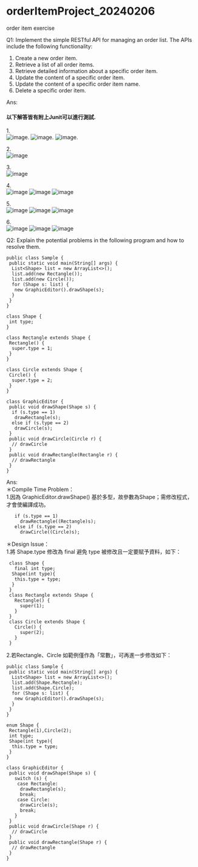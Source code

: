 # orderItemProject_20240206
order item exercise

Q1: Implement the simple RESTful API for managing an order list. The APIs include the following functionality:
 1. Create a new order item.
 2. Retrieve a list of all order items.
 3. Retrieve detailed information about a specific order item.
 4. Update the content of a specific order item.
 5. Update the content of a specific order item name.
 6. Delete a specific order item.

Ans: <br>
 #### 以下解答皆有附上Junit可以進行測試. <br>
 1.<br>
 ![image](https://github.com/0xAlbertLin/orderItemProject_20240206/assets/46127917/9aa6cf86-2552-408f-bdb7-5943f00ee271).
 ![image](https://github.com/0xAlbertLin/orderItemProject_20240206/assets/46127917/50b886e0-d5f3-404b-8852-876387796d58).
 ![image](https://github.com/0xAlbertLin/orderItemProject_20240206/assets/46127917/4a5e9070-39f8-429a-965d-3172b8706d28).
 
 2.<br>
 ![image](https://github.com/0xAlbertLin/orderItemProject_20240206/assets/46127917/0984ce71-8012-4952-bb90-e02f7d524484)
 
 3.<br>
 ![image](https://github.com/0xAlbertLin/orderItemProject_20240206/assets/46127917/de4befda-11e5-4b79-a18d-9cd2a377e62d)
 
 4.<br>
 ![image](https://github.com/0xAlbertLin/orderItemProject_20240206/assets/46127917/9daaa570-15c0-47d4-9f86-ad3990b7bb21)
 ![image](https://github.com/0xAlbertLin/orderItemProject_20240206/assets/46127917/9142d95d-6897-4e8f-9478-814b5884f076)
 ![image](https://github.com/0xAlbertLin/orderItemProject_20240206/assets/46127917/30a21cfb-4aff-42cb-aeaa-5b3fc99564d3)
 
 5.<br>
 ![image](https://github.com/0xAlbertLin/orderItemProject_20240206/assets/46127917/86c34f9a-e869-4ab2-9768-19a81f36ce62)
 ![image](https://github.com/0xAlbertLin/orderItemProject_20240206/assets/46127917/71d8695b-59e0-47d0-93d2-3fdbb7ca27d9)
 ![image](https://github.com/0xAlbertLin/orderItemProject_20240206/assets/46127917/076bd863-e29d-420c-b254-5918927f1de6)

 6.<br> 
 ![image](https://github.com/0xAlbertLin/orderItemProject_20240206/assets/46127917/803e0c28-025b-4893-b2b4-128f37371684)
 ![image](https://github.com/0xAlbertLin/orderItemProject_20240206/assets/46127917/4bbefe83-18b4-4ac4-85fa-28bb1280a49a)
 ![image](https://github.com/0xAlbertLin/orderItemProject_20240206/assets/46127917/cb6a6eba-52b8-4e03-9c63-df30d5fc6d1e)

Q2: Explain the potential problems in the following program and how to resolve them.
 ```
 public class Sample {
  public static void main(String[] args) {
   List<Shape> list = new ArrayList<>();
   list.add(new Rectangle());
   list.add(new Circle());
   for (Shape s: list) {
    new GraphicEditor().drawShape(s);
   }
  }
 }

 class Shape {
  int type;
 }

 class Rectangle extends Shape {
  Rectangle() {
   super.type = 1;
  }
 }
 
 class Circle extends Shape {
  Circle() {
   super.type = 2;
  }
 }
 
 class GraphicEditor {
  public void drawShape(Shape s) {
   if (s.type == 1)
    drawRectangle(s);
   else if (s.type == 2)
    drawCircle(s);
  }
  public void drawCircle(Circle r) {
   // drawCircle
  }
  public void drawRectangle(Rectangle r) {
   // drawRectangle
  }
 }
```
Ans: <br>
＊Compile Time Problem： <br>
 1.因為 GraphicEditor.drawShape() 基於多型，故參數為Shape；需修改程式，才會使編譯成功。
 ```
    if (s.type == 1)
      drawRectangle((Rectangle)s);
    else if (s.type == 2)
      drawCircle((Circle)s);
 ```
＊Design Issue： <br>
 1.將 Shape.type 修改為 final 避免 type 被修改且一定要賦予資料，如下：
 ```
  class Shape {
    final int type;
   Shape(int type){
    this.type = type;
   }
  }
  class Rectangle extends Shape {
    Rectangle() {
      super(1);
    }
  }
  class Circle extends Shape {
    Circle() {
      super(2);
    }
  }
 ```
 2.若Rectangle、Circle 如範例僅作為「常數」，可再進一步修改如下： 
 ```
 public class Sample {
  public static void main(String[] args) {
   List<Shape> list = new ArrayList<>();
   list.add(Shape.Rectangle);
   list.add(Shape.Circle);
   for (Shape s: list) {
    new GraphicEditor().drawShape(s);
   }
  }
 }

 enum Shape {
  Rectangle(1),Circle(2);
  int type;
  Shape(int type){
   this.type = type;
  }
 }

 class GraphicEditor {
  public void drawShape(Shape s) {
    switch (s) {
     case Rectangle:
      drawRectangle(s);
      break;
     case Circle:
      drawCircle(s);
      break;    
    }
  }
  public void drawCircle(Shape r) {
   // drawCircle
  }
  public void drawRectangle(Shape r) {
   // drawRectangle
  }
 }
```


